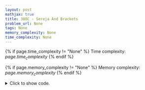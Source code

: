 ```yaml
---
layout: post
mathjax: true
title: 380C - Sereja And Brackets
problem_url: None
tags: None
memory_complexity: None
time_complexity: None
---
```




{% if page.time_complexity != "None" %}
Time complexity: ${{ page.time_complexity }}$
{% endif %}

{% if page.memory_complexity != "None" %}
Memory complexity: ${{ page.memory_complexity }}$
{% endif %}

<details>
<summary>
<p style="display:inline">Click to show code.</p>
</summary>
```cpp
{% raw %}
using namespace std;
using ii = pair<int, int>;
using vii = vector<ii>;
struct segtree
{
    int n;
    vii t;
    segtree(int _n) : n(_n) { t.resize(4 * _n); }
    segtree(const string &s) : segtree(s.size()) { build(s, 1, 0, n - 1); }
    void build(const string &s, int v, int tl, int tr)
    {
        if (tl == tr)
        {
            if (s[tl] == '(')
                t[v] = {1, 0};
            else
                t[v] = {0, 1};
        }
        else
        {
            int tm = (tl + tr) / 2;
            build(s, 2 * v, tl, tm);
            build(s, 2 * v + 1, tm + 1, tr);
            t[v] = merge(t[2 * v], t[2 * v + 1]);
        }
    }
    int accumulate_pair(ii a) const { return a.first + a.second; }
    ii merge(ii a, ii b) const
    {
        return {b.first + max(0, a.first - b.second),
                a.second + max(0, b.second - a.first)};
    }
    int query(int ql, int qr) const
    {
        int unmatched = accumulate_pair((_query(1, 0, n - 1, ql, qr)));
        return (qr - ql + 1 - unmatched);
    }
    ii _query(int v, int tl, int tr, int ql, int qr) const
    {
        if (ql > qr)
            return {0, 0};
        else if (tl == ql and tr == qr)
            return t[v];
        int tm = (tl + tr) / 2;
        return merge(_query(2 * v, tl, tm, ql, min(tm, qr)),
                     _query(2 * v + 1, tm + 1, tr, max(ql, tm + 1), qr));
    }
};
int main(void)
{
    int m, l, r;
    string s;
    cin >> s >> m;
    segtree st(s);
    while (m--)
    {
        cin >> l >> r;
        cout << st.query(l - 1, r - 1) << endl;
    }
    return 0;
}

{% endraw %}
```
</details>


